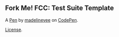 Fork Me! FCC: Test Suite Template
---------------------------------


A [Pen](https://codepen.io/madelineyee/pen/oNYGWxY) by [madelineyee](https://codepen.io/madelineyee) on [CodePen](https://codepen.io).

[License](https://codepen.io/madelineyee/pen/oNYGWxY/license).